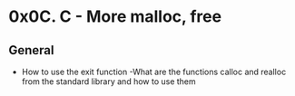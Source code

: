 # 0x0C. C - More malloc, free
## General
- How to use the exit function
-What are the functions calloc and realloc from the standard library and how to use them

